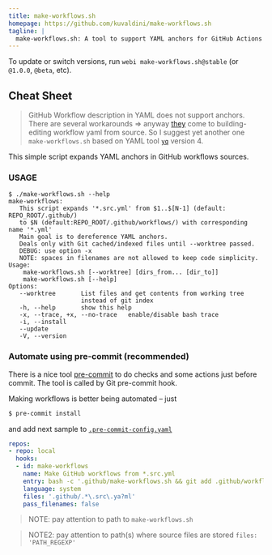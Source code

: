 ```yaml
---
title: make-workflows.sh
homepage: https://github.com/kuvaldini/make-workflows.sh
tagline: |
  make-workflows.sh: A tool to support YAML anchors for GitHub Actions Workflows – DRY for GHA 
---
```


To update or switch versions, run `webi make-workflows.sh@stable` (or `@1.0.0`, `@beta`, etc).


## Cheat Sheet

> GitHub Workflow description in YAML does not support anchors.
There are several workarounds => anyway [they](#links) come to building-editing workflow yaml from source.
> So I suggest yet another one `make-workflows.sh` based on YAML tool [`yq`](https://github.com/mikefarah/yq) version 4.

This simple script expands YAML anchors in GitHub workflows sources.


### USAGE
```
$ ./make-workflows.sh --help
make-workflows:
   This script expands '*.src.yml' from $1..$[N-1] (default: REPO_ROOT/.github/)
   to $N (default:REPO_ROOT/.github/workflows/) with corresponding name '*.yml'
   Main goal is to dereference YAML anchors.
   Deals only with Git cached/indexed files until --worktree passed.
   DEBUG: use option -x
   NOTE: spaces in filenames are not allowed to keep code simplicity.
Usage:
    make-workflows.sh [--worktree] [dirs_from... [dir_to]]
    make-workflows.sh [--help]
Options:
   --worktree       List files and get contents from working tree
                    instead of git index
   -h, --help       show this help
   -x, --trace, +x, --no-trace   enable/disable bash trace
   -i, --install
   --update
   -V, --version
```

### Automate using pre-commit (recommended)
There is a nice tool [pre-commit](https://pre-commit.com) to do checks and some actions just before commit. The tool is called by Git pre-commit hook.

Making workflows is better being automated – just 
```sh
$ pre-commit install
```
and add next sample to [`.pre-commit-config.yaml`](/.pre-commit-config.yaml)
```yaml
repos:
- repo: local
  hooks:
  - id: make-workflows
    name: Make GitHub workflows from *.src.yml
    entry: bash -c '.github/make-workflows.sh && git add .github/workflows'
    language: system
    files: '.github/.*\.src\.ya?ml'
    pass_filenames: false
```
> NOTE: pay attention to path to `make-workflows.sh`

> NOTE2: pay attention to path(s) where source files are stored `files: 'PATH_REGEXP'`
